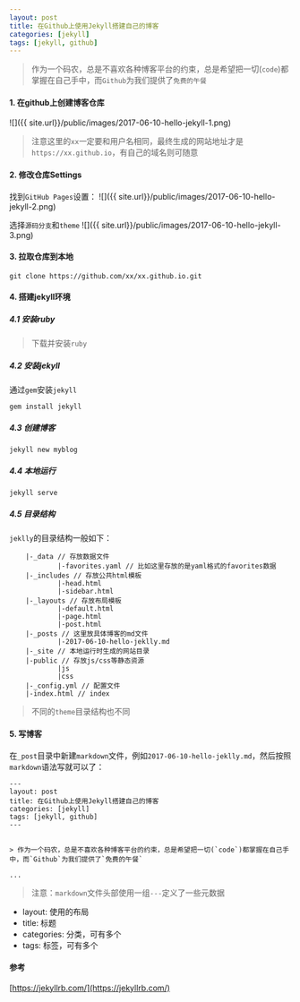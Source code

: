 ```yaml
---
layout: post
title: 在Github上使用Jekyll搭建自己的博客
categories: [jekyll]
tags: [jekyll, github]
---
```



> 作为一个码农，总是不喜欢各种博客平台的约束，总是希望把一切(`code`)都掌握在自己手中，而`Github`为我们提供了`免费的午餐`

#### 1. 在github上创建博客仓库
![]({{ site.url}}/public/images/2017-06-10-hello-jekyll-1.png)

> 注意这里的`xx`一定要和用户名相同，最终生成的网站地址才是`https://xx.github.io`，有自己的域名则可随意

#### 2. 修改仓库Settings

找到`GitHub Pages`设置：
![]({{ site.url}}/public/images/2017-06-10-hello-jekyll-2.png)

选择`源码分支`和`theme`
![]({{ site.url}}/public/images/2017-06-10-hello-jekyll-3.png)

#### 3. 拉取仓库到本地

```
git clone https://github.com/xx/xx.github.io.git
```

#### 4. 搭建jekyll环境

##### 4.1 安装ruby
> 下载并安装`ruby`

##### 4.2 安装jekyll
通过`gem`安装`jekyll`
```
gem install jekyll
```

##### 4.3 创建博客
```
jekyll new myblog
```

##### 4.4 本地运行

```
jekyll serve
```

##### 4.5 目录结构
`jeklly`的目录结构一般如下：
```
    |-_data // 存放数据文件
            |-favorites.yaml // 比如这里存放的是yaml格式的favorites数据
    |-_includes // 存放公共html模板
            |-head.html
            |-sidebar.html
    |-_layouts // 存放布局模板
            |-default.html
            |-page.html
            |-post.html
    |-_posts // 这里放具体博客的md文件
            |-2017-06-10-hello-jeklly.md
    |-_site // 本地运行时生成的网站目录
    |-public // 存放js/css等静态资源
            |js
            |css
    |-_config.yml // 配置文件
    |-index.html // index
```

> 不同的`theme`目录结构也不同

#### 5. 写博客
在`_post`目录中新建`markdown`文件，例如`2017-06-10-hello-jeklly.md`，然后按照`markdown`语法写就可以了：

```
---
layout: post
title: 在Github上使用Jekyll搭建自己的博客
categories: [jekyll]
tags: [jekyll, github]
---


> 作为一个码农，总是不喜欢各种博客平台的约束，总是希望把一切(`code`)都掌握在自己手中，而`Github`为我们提供了`免费的午餐`

...

```

> 注意：`markdown`文件头部使用一组`---`定义了一些元数据

* layout: 使用的布局
* title: 标题
* categories: 分类，可有多个
* tags: 标签，可有多个

#### 参考

[https://jekyllrb.com/](https://jekyllrb.com/)